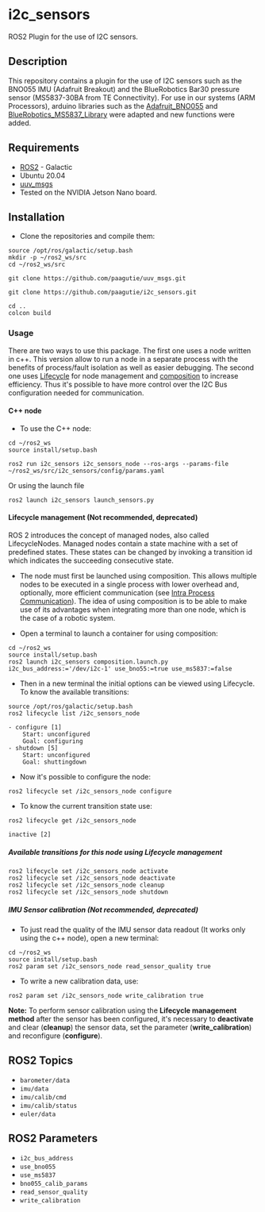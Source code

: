 # i2c_sensors 
ROS2 Plugin for the use of I2C sensors.
## Description
This repository contains a plugin for the use of I2C sensors such as the BNO055 IMU (Adafruit Breakout) and the BlueRobotics Bar30 pressure sensor (MS5837-30BA from TE Connectivity).
For use in our systems (ARM Processors), arduino libraries such as the [Adafruit_BNO055](https://github.com/adafruit/Adafruit_BNO055) and [BlueRobotics_MS5837_Library](https://github.com/bluerobotics/BlueRobotics_MS5837_Library) were adapted and new functions were added.

## Requirements
- [ROS2](https://docs.ros.org/en/galactic/Installation.html) - Galactic
- Ubuntu 20.04
- [uuv_msgs](https://github.com/paagutie/uuv_msgs)
- Tested on the NVIDIA Jetson Nano board.

## Installation
- Clone the repositories and compile them:
```
source /opt/ros/galactic/setup.bash
mkdir -p ~/ros2_ws/src
cd ~/ros2_ws/src
```
```
git clone https://github.com/paagutie/uuv_msgs.git
```
```
git clone https://github.com/paagutie/i2c_sensors.git
```
```
cd ..
colcon build
```

### Usage
There are two ways to use this package. The first one uses a node written in c++. This version allow to run a node in a separate process with the benefits of process/fault isolation as well as easier debugging. The second one uses [Lifecycle](https://index.ros.org/p/lifecycle/github-ros2-demos/) for node management and [composition](https://docs.ros.org/en/foxy/Tutorials/Composition.html) to increase efficiency. Thus it's possible to have more control over the I2C Bus configuration needed for communication. 


#### C++ node 
- To use the C++ node: 
```
cd ~/ros2_ws
source install/setup.bash
```
```
ros2 run i2c_sensors i2c_sensors_node --ros-args --params-file ~/ros2_ws/src/i2c_sensors/config/params.yaml
```
Or using the launch file
```
ros2 launch i2c_sensors launch_sensors.py
```

#### Lifecycle management (Not recommended, deprecated)
ROS 2 introduces the concept of managed nodes, also called LifecycleNodes. Managed nodes contain a state machine with a set of predefined states. These states can be changed by invoking a transition id which indicates the succeeding consecutive state.

- The node must first be launched using composition. This allows multiple nodes to be executed in a single process with lower overhead and, optionally, more efficient communication (see [Intra Process Communication](https://docs.ros.org/en/foxy/Tutorials/Intra-Process-Communication.html)). The idea of using composition is to be able to make use of its advantages when integrating more than one node, which is the case of a robotic system.

- Open a terminal to launch a container for using composition:
```
cd ~/ros2_ws
source install/setup.bash
ros2 launch i2c_sensors composition.launch.py i2c_bus_address:='/dev/i2c-1' use_bno55:=true use_ms5837:=false
```
- Then in a new terminal the initial options can be viewed using Lifecycle. To know the available transitions:
```
source /opt/ros/galactic/setup.bash
ros2 lifecycle list /i2c_sensors_node

- configure [1]
	Start: unconfigured
	Goal: configuring
- shutdown [5]
	Start: unconfigured
	Goal: shuttingdown
```

- Now it's possible to configure the node:
```
ros2 lifecycle set /i2c_sensors_node configure
```
- To know the current transition state use:
```
ros2 lifecycle get /i2c_sensors_node

inactive [2]
```

##### Available transitions for this node using Lifecycle management
```
ros2 lifecycle set /i2c_sensors_node activate
ros2 lifecycle set /i2c_sensors_node deactivate
ros2 lifecycle set /i2c_sensors_node cleanup
ros2 lifecycle set /i2c_sensors_node shutdown
```

##### IMU Sensor calibration (Not recommended, deprecated)
- To just read the quality of the IMU sensor data readout (It works only using the c++ node), open a new terminal:

```
cd ~/ros2_ws
source install/setup.bash
ros2 param set /i2c_sensors_node read_sensor_quality true
```

- To write a new calibration data, use:

```
ros2 param set /i2c_sensors_node write_calibration true
```

**Note:** To perform sensor calibration using the **Lifecycle management method** after the sensor has been configured, it's necessary to **deactivate** and clear (**cleanup**) the sensor data, set the parameter (**write_calibration**) and reconfigure (**configure**).


## ROS2 Topics 
- `barometer/data`
- `imu/data`
- `imu/calib/cmd`
- `imu/calib/status`
- `euler/data`

## ROS2 Parameters 
- `i2c_bus_address`
- `use_bno055`
- `use_ms5837`
- `bno055_calib_params`
- `read_sensor_quality`
- `write_calibration`
